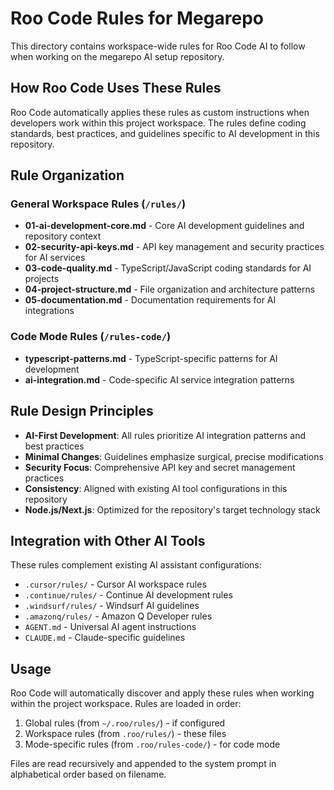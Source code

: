 # Roo Code Rules for Megarepo

This directory contains workspace-wide rules for Roo Code AI to follow when working on the megarepo AI setup repository.

## How Roo Code Uses These Rules

Roo Code automatically applies these rules as custom instructions when developers work within this project workspace. The rules define coding standards, best practices, and guidelines specific to AI development in this repository.

## Rule Organization

### General Workspace Rules (`/rules/`)
- **01-ai-development-core.md** - Core AI development guidelines and repository context
- **02-security-api-keys.md** - API key management and security practices for AI services
- **03-code-quality.md** - TypeScript/JavaScript coding standards for AI projects
- **04-project-structure.md** - File organization and architecture patterns
- **05-documentation.md** - Documentation requirements for AI integrations

### Code Mode Rules (`/rules-code/`)
- **typescript-patterns.md** - TypeScript-specific patterns for AI development
- **ai-integration.md** - Code-specific AI service integration patterns

## Rule Design Principles

- **AI-First Development**: All rules prioritize AI integration patterns and best practices
- **Minimal Changes**: Guidelines emphasize surgical, precise modifications
- **Security Focus**: Comprehensive API key and secret management practices
- **Consistency**: Aligned with existing AI tool configurations in this repository
- **Node.js/Next.js**: Optimized for the repository's target technology stack

## Integration with Other AI Tools

These rules complement existing AI assistant configurations:
- `.cursor/rules/` - Cursor AI workspace rules
- `.continue/rules/` - Continue AI development rules
- `.windsurf/rules/` - Windsurf AI guidelines
- `.amazonq/rules/` - Amazon Q Developer rules
- `AGENT.md` - Universal AI agent instructions
- `CLAUDE.md` - Claude-specific guidelines

## Usage

Roo Code will automatically discover and apply these rules when working within the project workspace. Rules are loaded in order:

1. Global rules (from `~/.roo/rules/`) - if configured
2. Workspace rules (from `.roo/rules/`) - these files
3. Mode-specific rules (from `.roo/rules-code/`) - for code mode

Files are read recursively and appended to the system prompt in alphabetical order based on filename.